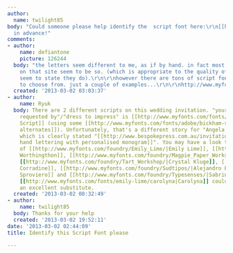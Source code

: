 ```yaml
---
author:
  name: twilight85
body: "Could someone please help identify the  script font here:\r\n[[http://www.bespokepress.com.au/images/wedding%20invitations/anglea_justin_2.jpg]]\r\n\r\nThanks
  in advance!"
comments:
- author:
    name: defiantone
    picture: 126244
  body: "the letters seem different to me, as if by hand. in fact most of the examples
    on that site seem to be so. (which is appropriate to the quality of work they
    seem to state they do).\r\n\r\nhowever there are tons of script fonts out there
    to choose from. just a couple of examples...\r\n\r\nhttp://www.myfonts.com/fonts/flat-it/lily-wang/\r\nhttp://www.myfonts.com/fonts/scholtz/fragrance/"
  created: '2013-03-02 03:03:37'
- author:
    name: Ryuk
  body: There are 2 different scripts on this wedding invitation. "your response is
    requested by"/"dress to impress" is [[http://www.myfonts.com/fonts/adobe/bickham-script-mm|Bickham
    Script]] (using some [[http://www.myfonts.com/fonts/adobe/bickham-script-mm/regular/glyphs.html|stylistic
    alternates]]). Unfortunately, that's a different story for "Angela and Justin"
    which is clearly stated "[[http://www.bespokepress.com.au/invitation/angela-and-justin|custom
    hand lettering with personalised monogram]]". You may have a look to the work
    of [[http://www.myfonts.com/foundry/Emily_Lime/|Emily Lime]], [[http://www.myfonts.com/foundry/Laura_Worthington/|Laura
    Worthingthon]], [[http://www.myfonts.com/foundry/Magpie_Paper_Works/|Jessica McCarty]],
    [[http://www.myfonts.com/foundry/Tart_Workshop/|Crystal Kluge]], [[http://www.myfonts.com/foundry/Corradine_Fonts/|Manuel
    Corradine]], [[http://www.myfonts.com/foundry/Sudtipos/|Alejandro Paul]], [[http://www.myfonts.com/foundry/Li%C3%A1n_Types/|Maximiliano
    Sproviero]] and [[http://www.myfonts.com/foundry/Typesenses/|Sabrina Lopez]].
    [[http://www.myfonts.com/fonts/emily-lime/carolyna|Carolyna]] could be, for instance,
    an excellent substitute.
  created: '2013-03-02 08:32:49'
- author:
    name: twilight85
  body: Thanks for your help
  created: '2013-03-02 19:52:11'
date: '2013-03-02 02:44:09'
title: Identify this Script Font please

---
```

